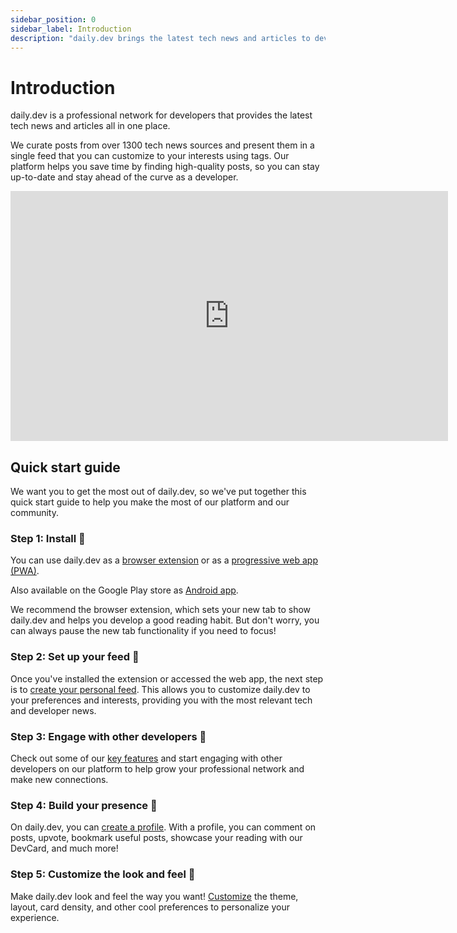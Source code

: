 ```yaml
---
sidebar_position: 0
sidebar_label: Introduction
description: "daily.dev brings the latest tech news and articles to developers, curated from over 1300 sources with a customizable feed to stay ahead in tech."
---
```


# Introduction

daily.dev is a professional network for developers that provides the latest tech news and articles all in one place. 

We curate posts from over 1300 tech news sources and present them in a single feed that you can customize to your interests using tags. Our platform helps you save time by finding high-quality posts, so you can stay up-to-date and stay ahead of the curve as a developer.

<iframe width="700" height="400" src="https://www.youtube.com/embed/igZCEr3HwCg" frameborder="0" allow="accelerometer; autoplay; encrypted-media; gyroscope; picture-in-picture" allowfullscreen title="Introduction video for daily.dev"></iframe>

## Quick start guide

We want you to get the most out of daily.dev, so we've put together this quick start guide to help you make the most of our platform and our community.

### Step 1: Install 🚀

You can use daily.dev as a [browser extension](/getting-started/browser-extension-installation.md) or as a [progressive web app (PWA)](/getting-started/pwa.md). 

Also available on the Google Play store as [Android app](https://play.google.com/store/apps/details?id=dev.daily).

We recommend the browser extension, which sets your new tab to show daily.dev and helps you develop a good reading habit. But don't worry, you can always pause the new tab functionality if you need to focus!

### Step 2: Set up your feed 🎯

Once you've installed the extension or accessed the web app, the next step is to [create your personal feed](/setting-up-your-feed/filtering-content-feed.md). This allows you to customize daily.dev to your preferences and interests, providing you with the most relevant tech and developer news.

### Step 3: Engage with other developers 👏

Check out some of our [key features](/key-features/feeds.md) and start engaging with other developers on our platform to help grow your professional network and make new connections.

### Step 4: Build your presence 🦸

On daily.dev, you can [create a profile](/your-profile/activity.md). With a profile, you can comment on posts, upvote, bookmark useful posts, showcase your reading with our DevCard, and much more!

### Step 5: Customize the look and feel 🌈

Make daily.dev look and feel the way you want! [Customize](/customize-your-feed/layout.md) the theme, layout, card density, and other cool preferences to personalize your experience.
